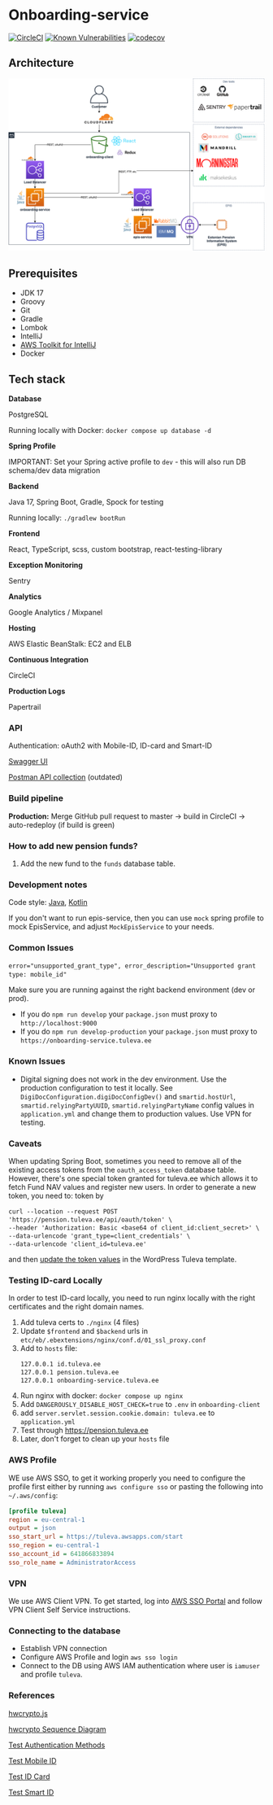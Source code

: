 # Onboarding-service

[![CircleCI](https://circleci.com/gh/TulevaEE/onboarding-service/tree/master.svg?style=shield)](https://circleci.com/gh/TulevaEE/onboarding-service/tree/master)
[![Known Vulnerabilities](https://snyk.io/test/github/TulevaEE/onboarding-service/badge.svg)](https://snyk.io/test/github/TulevaEE/onboarding-service)
[![codecov](https://codecov.io/gh/TulevaEE/onboarding-service/branch/master/graph/badge.svg)](https://codecov.io/gh/TulevaEE/onboarding-service)

## Architecture
![Tuleva Architecture](./reference/tuleva_architecture.png)

## Prerequisites

- JDK 17
- Groovy
- Git
- Gradle
- Lombok
- IntelliJ
- [AWS Toolkit for IntelliJ](https://aws.amazon.com/intellij/)
- Docker

## Tech stack

**Database**

PostgreSQL

Running locally with Docker: `docker compose up database -d`

**Spring Profile**

IMPORTANT: Set your Spring active profile to `dev` - this will also run DB schema/dev data migration

**Backend**

Java 17, Spring Boot, Gradle, Spock for testing

Running locally: `./gradlew bootRun`

**Frontend**

React, TypeScript, scss, custom bootstrap, react-testing-library

**Exception Monitoring**

Sentry

**Analytics**

Google Analytics / Mixpanel

**Hosting**

AWS Elastic BeanStalk: EC2 and ELB

**Continuous Integration**

CircleCI

**Production Logs**

Papertrail

### API

Authentication: oAuth2 with Mobile-ID, ID-card and Smart-ID

[Swagger UI](https://onboarding-service.tuleva.ee/swagger-ui/)

[Postman API collection](reference/api.postman_collection) (outdated)


### Build pipeline

**Production:**
Merge GitHub pull request to master -> build in CircleCI -> auto-redeploy (if build is green)

### How to add new pension funds?
1. Add the new fund to the `funds` database table.

### Development notes

Code style:
[Java](https://github.com/google/styleguide/blob/gh-pages/intellij-java-google-style.xml),
[Kotlin](https://github.com/pinterest/ktlint#-with-intellij-idea)

If you don't want to run epis-service,
then you can use `mock` spring profile to mock EpisService, and adjust `MockEpisService` to your needs.

### Common Issues

`error="unsupported_grant_type", error_description="Unsupported grant type: mobile_id"`

Make sure you are running against the right backend environment (dev or prod).
- If you do `npm run develop` your `package.json` must proxy to `http://localhost:9000`
- If you do `npm run develop-production` your `package.json` must proxy to `https://onboarding-service.tuleva.ee`

### Known Issues

- Digital signing does not work in the dev environment. Use the production
 configuration to test it locally. See `DigiDocConfiguration.digiDocConfigDev()` and
  `smartid.hostUrl`, `smartid.relyingPartyUUID`, `smartid.relyingPartyName` config
   values in `application.yml` and change them to production values. Use VPN for testing.

### Caveats

When updating Spring Boot, sometimes you need to remove all of the existing access tokens from the
`oauth_access_token` database table. However, there's one special token granted for tuleva.ee which
allows it to fetch Fund NAV values and register new users. In order to generate a new token, you need to:
token by
```
curl --location --request POST 'https://pension.tuleva.ee/api/oauth/token' \
--header 'Authorization: Basic <base64 of client_id:client_secret>' \
--data-urlencode 'grant_type=client_credentials' \
--data-urlencode 'client_id=tuleva.ee'
```
and then [update the token values](https://github.com/TulevaEE/wordpress-theme/commit/1796c1ba7c926847ff0edb3b9f8a61e273d40018) in the WordPress Tuleva template.

### Testing ID-card Locally

In order to test ID-card locally, you need to run nginx locally with the right certificates and the right domain names.

1. Add tuleva certs to `./nginx` (4 files)
2. Update ```$frontend``` and `$backend` urls in `etc/eb/.ebextensions/nginx/conf.d/01_ssl_proxy.conf`
3. Add to `hosts` file:
   ```
   127.0.0.1 id.tuleva.ee
   127.0.0.1 pension.tuleva.ee
   127.0.0.1 onboarding-service.tuleva.ee
   ```
4. Run nginx with docker: `docker compose up nginx`
5. Add `DANGEROUSLY_DISABLE_HOST_CHECK=true` to `.env` in `onboarding-client`
6. add `server.servlet.session.cookie.domain: tuleva.ee` to `application.yml`
7. Test through https://pension.tuleva.ee
8. Later, don't forget to clean up your `hosts` file

### AWS Profile
WE use AWS SSO, to get it working properly you need to configure the profile first either by running `aws configure sso` or
pasting the following into `~/.aws/config`:
```ini
[profile tuleva]
region = eu-central-1
output = json
sso_start_url = https://tuleva.awsapps.com/start
sso_region = eu-central-1
sso_account_id = 641866833894
sso_role_name = AdministratorAccess
```

### VPN

We use AWS Client VPN. To get started, log into [AWS SSO Portal](https://tuleva.awsapps.com/start) and follow VPN Client Self Service instructions.

### Connecting to the database

- Establish VPN connection
- Configure AWS Profile and login `aws sso login`
- Connect to the DB using AWS IAM authentication where user is `iamuser` and profile `tuleva`.

### References

[hwcrypto.js](https://github.com/hwcrypto/hwcrypto.js)

[hwcrypto Sequence Diagram](https://github.com/hwcrypto/hwcrypto.js/wiki/SequenceDiagram)

[Test Authentication Methods](https://www.id.ee/en/article/testing-the-services/)

[Test Mobile ID](https://demo.sk.ee/MIDCertsReg/)

[Test ID Card](https://demo.sk.ee/upload_cert/)

[Test Smart ID](https://github.com/SK-EID/smart-id-documentation/wiki/Smart-ID-demo)
